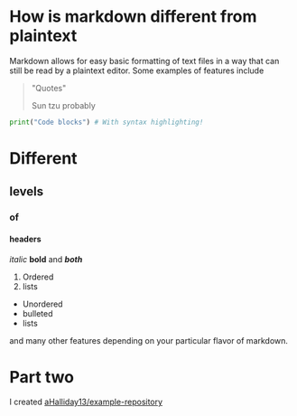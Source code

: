 # How is markdown different from plaintext
Markdown allows for easy basic formatting of text files in a way that can still be read by a plaintext editor. Some examples of features include

> "Quotes"
>
> Sun tzu probably

```python
print("Code blocks") # With syntax highlighting!
```

# Different
## levels
### of
#### headers

_italic_ __bold__ and ___both___

1. Ordered
2. lists

- Unordered
- bulleted
- lists

and many other features depending on your particular flavor of markdown.

# Part two
I created [aHalliday13/example-repository](https://github.com/aHalliday13/example-repository)
